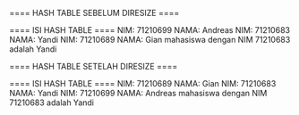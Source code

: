 ==== HASH TABLE SEBELUM DIRESIZE ====

==== ISI HASH TABLE ====
NIM: 71210699 NAMA: Andreas
NIM: 71210683 NAMA: Yandi
NIM: 71210689 NAMA: Gian
mahasiswa dengan NIM 71210683 adalah Yandi

==== HASH TABLE SETELAH DIRESIZE ====

==== ISI HASH TABLE ====
NIM: 71210689 NAMA: Gian
NIM: 71210683 NAMA: Yandi
NIM: 71210699 NAMA: Andreas
mahasiswa dengan NIM 71210683 adalah Yandi
```
